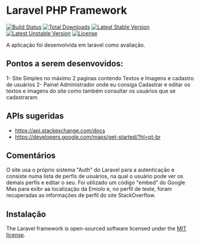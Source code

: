 # Laravel PHP Framework

[![Build Status](https://travis-ci.org/laravel/framework.svg)](https://travis-ci.org/laravel/framework)
[![Total Downloads](https://poser.pugx.org/laravel/framework/d/total.svg)](https://packagist.org/packages/laravel/framework)
[![Latest Stable Version](https://poser.pugx.org/laravel/framework/v/stable.svg)](https://packagist.org/packages/laravel/framework)
[![Latest Unstable Version](https://poser.pugx.org/laravel/framework/v/unstable.svg)](https://packagist.org/packages/laravel/framework)
[![License](https://poser.pugx.org/laravel/framework/license.svg)](https://packagist.org/packages/laravel/framework)

A aplicação foi desenvolvida em laravel como avaliação.

## Pontos a serem desenvovidos:
 1- Site Simples no máximo 2 paginas contendo Textos e Imagens e cadastro de usuários
 2- Painel Administrador onde eu consiga Cadastrar e editar os textos e imagens do site como também consultar os usuários que se cadastraram.

## APIs sugeridas

- https://api.stackexchange.com/docs
- https://developers.google.com/maps/get-started/?hl=pt-br

## Comentários

 O site usa o próprio sistema "Auth" do Laravel para a autenticação e consiste numa lista de perfís de usuários, na qual o 
usuário pode ver os demais perfís e editar o seu.
 Foi utilizado um código "embed" do Google Mas para exibr aa localização da Emiolo 
e, no perfíl de teste, foram recuperadas as informações de perfil do site StackOverflow. 

## Instalação



The Laravel framework is open-sourced software licensed under the [MIT license](http://opensource.org/licenses/MIT).
